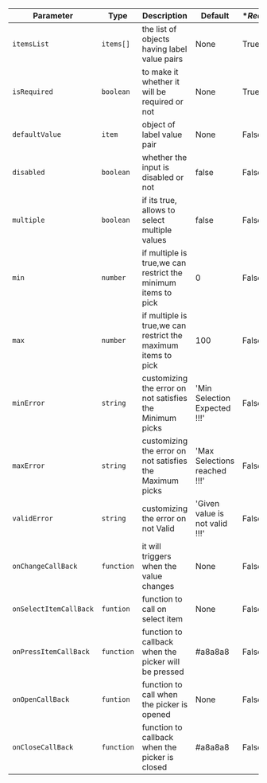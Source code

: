 | Parameter | Type     | Description | Default| **Required* |
| -------- | ------- | -------| ------- | ----- |
| `itemsList` | `items[]` | the list of objects having label value pairs | None | True |
| `isRequired` | `boolean` | to make it whether it will be required or not | None | True |
| `defaultValue` | `item` | object of label value pair | None | False |
| `disabled` | `boolean` | whether the input is disabled or not | false | False |
| `multiple` | `boolean` | if its true, allows to select multiple values | false | False |
| `min` | `number` | if multiple is true,we can restrict the minimum items to pick | 0 | False |
| `max` | `number` | if multiple is true,we can restrict the maximum items to pick | 100 | False |
| `minError` | `string` | customizing the error on not satisfies the Minimum picks | 'Min Selection Expected !!!' | False |
| `maxError` | `string` | customizing the error on not satisfies the Maximum picks | 'Max Selections reached !!!' | False |
| `validError` | `string` | customizing the error on not Valid | 'Given value is not valid !!!' | False |
| `onChangeCallBack` | `function` | it will triggers when the value changes | None | False |
| `onSelectItemCallBack` | `funtion` | function to call on select item | None | False |
| `onPressItemCallBack` | `function` | function to callback when the picker will be pressed | #a8a8a8 | False |
| `onOpenCallBack` | `funtion` | function to call when the picker is opened | None | False |
| `onCloseCallBack` | `function` | function to callback when the picker is closed | #a8a8a8 | False |
